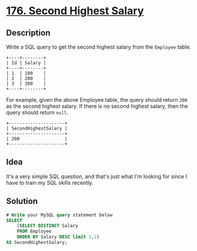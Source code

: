 # [176. Second Highest Salary](https://leetcode.com/problems/second-highest-salary/description/)

## Description

Write a SQL query to get the second highest salary from the `Employee` table.

```
+----+--------+
| Id | Salary |
+----+--------+
| 1  | 100    |
| 2  | 200    |
| 3  | 300    |
+----+--------+
```

For example, given the above Employee table, the query should return `200` as the second highest salary. If there is no second highest salary, then the query should return `null`.

```
+---------------------+
| SecondHighestSalary |
+---------------------+
| 200                 |
+---------------------+
```

## Idea

It's a very simple SQL question, and that's just what I'm looking for since I have to train my SQL skills recently.

## Solution

```SQL
# Write your MySQL query statement below
SELECT 
    (SELECT DISTINCT Salary
    FROM Employee
    ORDER BY Salary DESC limit 1,1)
AS SecondHighestSalary;
```